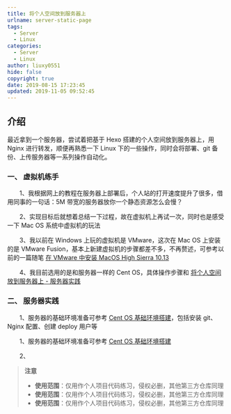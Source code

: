 ```yaml
---
title: 将个人空间放到服务器上
urlname: server-static-page
tags:
  - Server
  - Linux
categories:
  - Server
  - Linux
author: liuxy0551
hide: false
copyright: true
date: 2019-08-15 17:23:45
updated: 2019-11-05 09:52:45
---
```


## 介绍

最近拿到一个服务器，尝试着把基于 Hexo 搭建的个人空间放到服务器上，用 Nginx 进行转发，顺便再熟悉一下 Linux 下的一些操作，同时会将部署、git 备份、上传服务器等一系列操作自动化。
<!--more-->


### 一、 虚拟机练手

　　1、我根据网上的教程在服务器上部署后，个人站的打开速度提升了很多，借用同事的一句话：5M 带宽的服务器放你一个静态资源怎么会慢？

　　2、实现目标后就想着总结一下过程，故在虚拟机上再试一次，同时也是感受一下 Mac OS 系统中虚拟机的玩法

　　3、我以前在 Windows 上玩的虚拟机是 VMware，这次在 Mac OS 上安装的是 VMware Fusion，基本上新建虚拟机的步骤都差不多，不再赘述，可参考以前的一篇随笔 [在 VMware 中安装 MacOS High Sierra 10.13](https://liuxy0551.github.io/article/vmware-macos.html)

　　4、我目前选用的是和服务器一样的 Cent OS，具体操作步骤和 [将个人空间放到服务器上 - 服务器实践](http://liuxy0551.whhasa.com/article/server-static-page.html#%E4%BA%8C-%E6%9C%8D%E5%8A%A1%E5%99%A8%E5%AE%9E%E8%B7%B5)


### 二、 服务器实践

　　1、服务器的基础环境准备可参考 [Cent OS 基础环境搭建](http://liuxy0551.whhasa.com/article/cent-os-base.html)，包括安装 git、Nginx 配置、创建 deploy 用户等

　　1、服务器的基础环境准备可参考 [Cent OS 基础环境搭建](http://liuxy0551.whhasa.com/article/cent-os-base.html)

　　2、














>**注意**
>* **使用范围**：仅用作个人项目代码练习，侵权必删，其他第三方仓库同理
>* **使用范围**：仅用作个人项目代码练习，侵权必删，其他第三方仓库同理
>* **使用范围**：仅用作个人项目代码练习，侵权必删，其他第三方仓库同理
